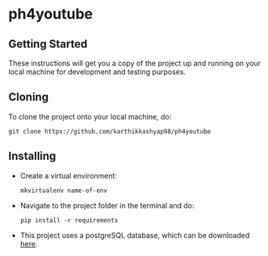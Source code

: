 # ph4youtube

## Getting Started
These instructions will get you a copy of the project up and running on your local machine for development and testing purposes.

## Cloning 
To clone the project onto your local machine, do:
```
git clone https://github.com/karthikkashyap98/ph4youtube
```
## Installing
- Create a virtual environment:
  ```
  mkvirtualenv name-of-env
  ```
- Navigate to the project folder in the terminal and do:
  ```
  pip install -r requirements
  ```
- This project uses a postgreSQL database, which can be downloaded [here](https://www.openscg.com/postgresql/installers.jsp/).
